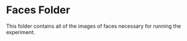# Faces Folder
This folder contains all of the images of faces necessary for running the experiment.
